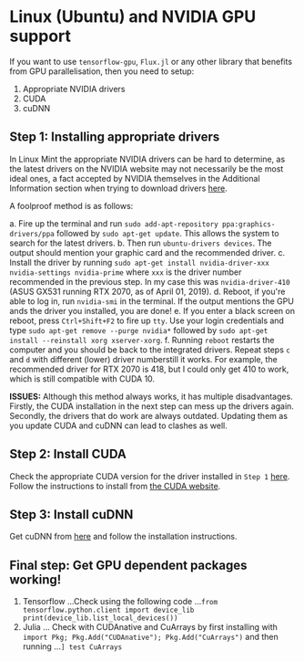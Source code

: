 # Linux (Ubuntu) and NVIDIA GPU support

If you want to use `tensorflow-gpu`, `Flux.jl` or any other library that benefits from GPU parallelisation, then you need to setup:

1. Appropriate NVIDIA drivers
2. CUDA
3. cuDNN

## Step 1: Installing appropriate drivers

In Linux Mint the appropriate NVIDIA drivers can be hard to determine, as the latest drivers on the NVIDIA website may not necessarily be the most ideal ones, a fact accepted by NVIDIA themselves in the Additional Information section when trying to download drivers [here](https://www.nvidia.com/Download/index.aspx?lang=en-us).

A foolproof method is as follows:

a. Fire up the terminal and run `sudo add-apt-repository ppa:graphics-drivers/ppa` followed by `sudo apt-get update`. This allows the system to search for the latest drivers.
b. Then run `ubuntu-drivers devices`. The output should mention your graphic card and the recommended driver.
c. Install the driver by running `sudo apt-get install nvidia-driver-xxx nvidia-settings nvidia-prime` where `xxx` is the driver number recommended in the previous step. In my case this was `nvidia-driver-410` (ASUS GX531 running RTX 2070, as of April 01, 2019).
d. Reboot, if you're able to log in, run `nvidia-smi` in the terminal. If the output mentions the GPU ands the driver you installed, you are done!
e. If you enter a black screen on reboot, press `Ctrl+Shift+F2` to fire up `tty`. Use your login credentials and type 
`sudo apt-get remove --purge nvidia*` followed by `sudo apt-get install --reinstall xorg xserver-xorg`.
f. Running `reboot` restarts the computer and you should be back to the integrated drivers. Repeat steps `c` and `d` with different (lower) driver numberstill it works. For example, the recommended driver for RTX 2070 is 418, but I could only get 410 to work, which is still compatible with CUDA 10.

**ISSUES:** Although this method always works, it has multiple disadvantages. Firstly, the CUDA installation in the next step can mess up the drivers again. Secondly, the drivers that do work are always outdated. Updating them as you update CUDA and cuDNN can lead to clashes as well.

## Step 2: Install CUDA

Check the appropriate CUDA version for the driver installed in `Step 1` [here](https://docs.nvidia.com/deploy/cuda-compatibility/index.html). Follow the instructions to install from [the CUDA website](https://developer.nvidia.com/cuda-10.0-download-archive).

## Step 3: Install cuDNN
Get cuDNN from [here](https://developer.nvidia.com/cudnn) and follow the installation instructions.

## Final step: Get GPU dependent packages working!
1. Tensorflow
...Check using the following code
...`from tensorflow.python.client import device_lib
print(device_lib.list_local_devices())`
2. Julia
... Check with CUDAnative and CuArrays by first installing with `import Pkg; Pkg.Add("CUDAnative"); Pkg.Add("CuArrays")` and then running
...`] test CuArrays`

